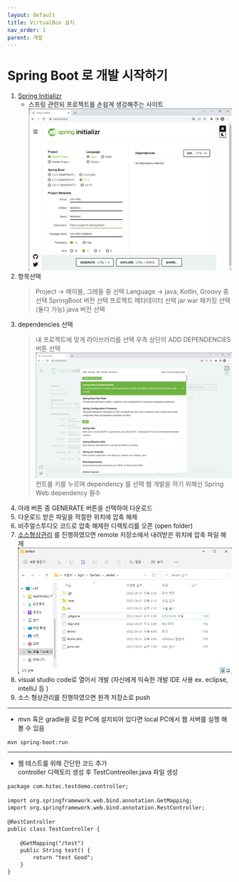 ```yaml
---
layout: default
title: VirtualBox 설치
nav_order: 1
parent: 개발
---
```


# Spring Boot 로 개발 시작하기

1. [Spring Initializr](https://start.spring.io/, "Spring Initializr") 
    * 스프링 관련되 프로젝트를 손쉽게 생겅해주는 사이트
   ![Spring Initializr](../image/Dev/spring1.png)    
2. 항목선택
    > Project -> 메이블, 그레들 중 선택
    > Language -> java, Kotlin, Groovy 중 선택
    > SpringBoot 버전 선택
    > 프로젝트 메타데이터 선택
    > jar war 패키징 선택 (둘다 가능)
    > java 버전 선택
3. dependencies 선택
    > 내 프로젝트에 맞게 라이브러리를 선택
    > 우측 상단의 ADD DEPENDENCIES 버튼 선택
   ![Spring dependencies](../image/Dev/spring2.png)    
    > 컨트롤 키를 누르며 dependency 를 선택
    > 웹 개발을 하기 위해선 Spring Web dependency 필수      
4. 아래 버튼 중 GENERATE 버튼을 선택하여 다운로드
5. 다운로드 받은 파일을 적절한 위치에 압축 해제
6. 비주얼스투디오 코드로 압축 해제한 디렉토리를 오픈 (open folder)   
7. [소스형상관리](../DevEnv/소스형상관리.md) 를 진행하였으면 remote 저장소에서 내려받은 위치에 압축 파일 해제   
   ![git directory](../image/Dev/spring3.png)    
8. visual studio code로 열어서 개발 (자신에게 익숙한 개발 IDE 사용 ex. eclipse, intelliJ 등 )
9. 소스 형상관리를 진행하였으면 원격 저장소로 push   

---

* mvn 혹은 gradle을 로컬 PC에 설치되어 있다면 local PC에서 웹 서버를 실행 해 볼 수 있음   
```
mvn spring-boot:run
```

---

* 웹 테스트를 위해 간단한 코드 추가   
  controller 디렉토리 생성 후 TestContreoller.java 파일 생성   
```
package com.hitec.testdemo.controller;

import org.springframework.web.bind.annotation.GetMapping;
import org.springframework.web.bind.annotation.RestController;

@RestController
public class TestController {
    
    @GetMapping("/test")
    public String test() {
        return "test Good";
    }
}

```
